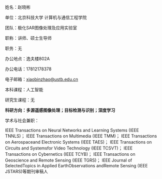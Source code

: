 
姓名：赵晓彬

单位：北京科技大学 计算机与通信工程学院

团队：极化SAR图像处理及应用实验室 <!-- 负责人：<a href="http://scce.ustb.edu.cn/shiziduiwu/jiaoshixinxi/2018-04-14/112.html">殷君君</a> -->

职称：讲师、硕士生导师

职务：无

办公地点：逸夫楼802A

办公电话：17812178378

电子邮箱：xiaobinzhao@ustb.edu.cn

本科课程：人工智能

研究生课程：无

<b>科研方向：多源遥感图像处理；目标检测与识别；深度学习</b>

学术与社会兼职：

IEEE Transactions on Neural Networks and Learning Systems (IEEE TNNLS)；
lEEE Transactions on Multimedia (IEEE TMM)；
IEEE Transactions on Aerospaceand Electronic Systems (IEEE TAES)；
IEEE Transactions on Circuits and Systemsfor Video Technology (IEEE TCSVT)；
IEEE Transactions on Cybernetics (IEEE TCYB)；
IEEE Transactions on Geoscience and Remote Sensing (IEEE TGRS)；
lEEE Journal of SelectedTopics in Applied EarthObservations andRemote Sensing (IEEE JSTARS)等期刊审稿人

